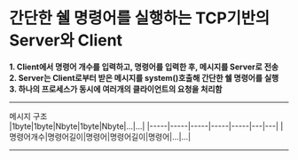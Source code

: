 # 간단한 쉘 명령어를 실행하는 TCP기반의 Server와 Client

**1. Client에서 명령어 개수를 입력하고, 명령어를 입력한 후, 메시지를 Server로 전송**   
**2. Server는 Client로부터 받은 메시지를 system()호출해 간단한 쉘 명령어를 실행**  
**3. 하나의 프로세스가 동시에 여러개의 클라이언트의 요청을 처리함**  

---

메시지 구조  
|1byte|1byte|Nbyte|1byte|Nbyte|...|...|
|-----|-----|-----|-----|-----|---|---|
|명령어개수|명령어길이|명령어|명령어길이|명령어|...|...|

---

